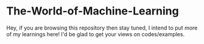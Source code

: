 # The-World-of-Machine-Learning
Hey, if you are browsing this repository then stay tuned, I intend to put more of my learnings here!
I'd be glad to get your views on codes/examples.